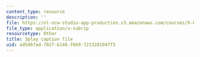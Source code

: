 ```yaml
---
content_type: resource
description: ''
file: https://ol-ocw-studio-app-production.s3.amazonaws.com/courses/9-00sc-introduction-to-psychology-fall-2011/ad5d67ad702fb146f6b97213281047f3_lBU64nfe8nM.srt
file_type: application/x-subrip
resourcetype: Other
title: 3play caption file
uid: ad5d67ad-702f-b146-f6b9-7213281047f3
---
```

